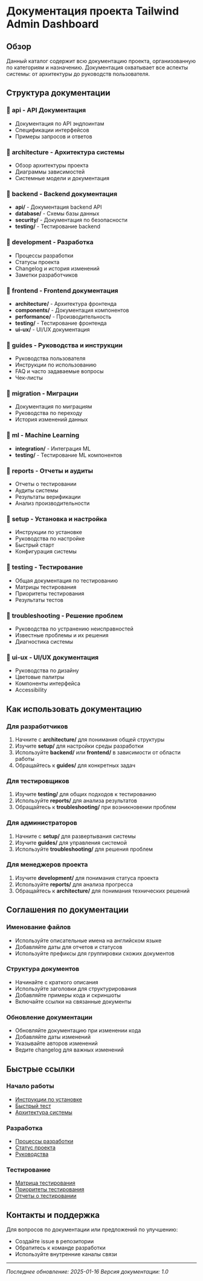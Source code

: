 # Документация проекта Tailwind Admin Dashboard

## Обзор

Данный каталог содержит всю документацию проекта, организованную по категориям и назначению. Документация охватывает все аспекты системы: от архитектуры до руководств пользователя.

## Структура документации

### 📁 **api** - API Документация
- Документация по API эндпоинтам
- Спецификации интерфейсов
- Примеры запросов и ответов

### 📁 **architecture** - Архитектура системы
- Обзор архитектуры проекта
- Диаграммы зависимостей
- Системные модели и документация

### 📁 **backend** - Backend документация
- **api/** - Документация backend API
- **database/** - Схемы базы данных
- **security/** - Документация по безопасности
- **testing/** - Тестирование backend

### 📁 **development** - Разработка
- Процессы разработки
- Статусы проекта
- Changelog и история изменений
- Заметки разработчиков

### 📁 **frontend** - Frontend документация
- **architecture/** - Архитектура фронтенда
- **components/** - Документация компонентов
- **performance/** - Производительность
- **testing/** - Тестирование фронтенда
- **ui-ux/** - UI/UX документация

### 📁 **guides** - Руководства и инструкции
- Руководства пользователя
- Инструкции по использованию
- FAQ и часто задаваемые вопросы
- Чек-листы

### 📁 **migration** - Миграции
- Документация по миграциям
- Руководства по переходу
- История изменений данных

### 📁 **ml** - Machine Learning
- **integration/** - Интеграция ML
- **testing/** - Тестирование ML компонентов

### 📁 **reports** - Отчеты и аудиты
- Отчеты о тестировании
- Аудиты системы
- Результаты верификации
- Анализ производительности

### 📁 **setup** - Установка и настройка
- Инструкции по установке
- Руководства по настройке
- Быстрый старт
- Конфигурация системы

### 📁 **testing** - Тестирование
- Общая документация по тестированию
- Матрицы тестирования
- Приоритеты тестирования
- Результаты тестов

### 📁 **troubleshooting** - Решение проблем
- Руководства по устранению неисправностей
- Известные проблемы и их решения
- Диагностика системы

### 📁 **ui-ux** - UI/UX документация
- Руководства по дизайну
- Цветовые палитры
- Компоненты интерфейса
- Accessibility

## Как использовать документацию

### Для разработчиков
1. Начните с **architecture/** для понимания общей структуры
2. Изучите **setup/** для настройки среды разработки
3. Используйте **backend/** или **frontend/** в зависимости от области работы
4. Обращайтесь к **guides/** для конкретных задач

### Для тестировщиков
1. Изучите **testing/** для общих подходов к тестированию
2. Используйте **reports/** для анализа результатов
3. Обращайтесь к **troubleshooting/** при возникновении проблем

### Для администраторов
1. Начните с **setup/** для развертывания системы
2. Изучите **guides/** для управления системой
3. Используйте **troubleshooting/** для решения проблем

### Для менеджеров проекта
1. Изучите **development/** для понимания статуса проекта
2. Используйте **reports/** для анализа прогресса
3. Обращайтесь к **architecture/** для понимания технических решений

## Соглашения по документации

### Именование файлов
- Используйте описательные имена на английском языке
- Добавляйте даты для отчетов и статусов
- Используйте префиксы для группировки схожих документов

### Структура документов
- Начинайте с краткого описания
- Используйте заголовки для структурирования
- Добавляйте примеры кода и скриншоты
- Включайте ссылки на связанные документы

### Обновление документации
- Обновляйте документацию при изменении кода
- Добавляйте даты изменений
- Указывайте авторов изменений
- Ведите changelog для важных изменений

## Быстрые ссылки

### Начало работы
- [Инструкции по установке](setup/SETUP_INSTRUCTIONS.md)
- [Быстрый тест](setup/QUICK_TEST_GUIDE.md)
- [Архитектура системы](architecture/ARCHITECTURE_OVERVIEW.md)

### Разработка
- [Процессы разработки](development/workprocess.md)
- [Статус проекта](development/PROJECT_STATUS.md)
- [Руководства](guides/)

### Тестирование
- [Матрица тестирования](testing/testing_matrix.md)
- [Приоритеты тестирования](testing/testing_priorities.md)
- [Отчеты о тестировании](reports/)

## Контакты и поддержка

Для вопросов по документации или предложений по улучшению:
- Создайте issue в репозитории
- Обратитесь к команде разработки
- Используйте внутренние каналы связи

---

*Последнее обновление: 2025-01-16*
*Версия документации: 1.0* 